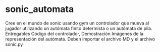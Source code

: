# sonic_automata
Cree en el mundo de sonic usando gym un controlador que mueva al jugador utilizando un autómata finito determista o un autómata de pila.   Entregables Código del controlador, Demostración Imágenes de la representación del autómata.  Deben importar el archivo MD y el archivo sonic.py
